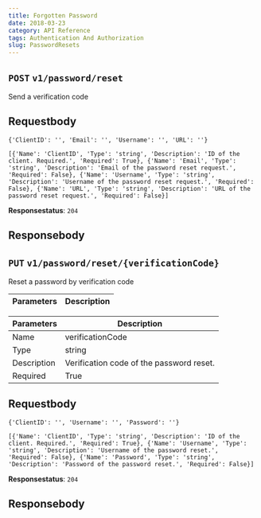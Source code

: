 ```yaml
---
title: Forgotten Password
date: 2018-03-23
category: API Reference
tags: Authentication And Authorization
slug: PasswordResets
---
```



## `POST` `v1/password/reset`
Send a verification code
## Requestbody
```
{'ClientID': '', 'Email': '', 'Username': '', 'URL': ''}
```

```
[{'Name': 'ClientID', 'Type': 'string', 'Description': 'ID of the client. Required.', 'Required': True}, {'Name': 'Email', 'Type': 'string', 'Description': 'Email of the password reset request.', 'Required': False}, {'Name': 'Username', 'Type': 'string', 'Description': 'Username of the password reset request.', 'Required': False}, {'Name': 'URL', 'Type': 'string', 'Description': 'URL of the password reset request.', 'Required': False}]
```

**Responsestatus**: `204`

## Responsebody
## `PUT` `v1/password/reset/{verificationCode}`
Reset a password by verification code

| Parameters      | Description                    |
|------------------|---------------------------------|


| Parameters      | Description                    |
|------------------|---------------------------------|
| Name            | verificationCode               |
| Type            | string                         |
| Description     | Verification code of the password reset. |
| Required        | True                           |

## Requestbody
```
{'ClientID': '', 'Username': '', 'Password': ''}
```

```
[{'Name': 'ClientID', 'Type': 'string', 'Description': 'ID of the client. Required.', 'Required': True}, {'Name': 'Username', 'Type': 'string', 'Description': 'Username of the password reset.', 'Required': False}, {'Name': 'Password', 'Type': 'string', 'Description': 'Password of the password reset.', 'Required': False}]
```

**Responsestatus**: `204`

## Responsebody
